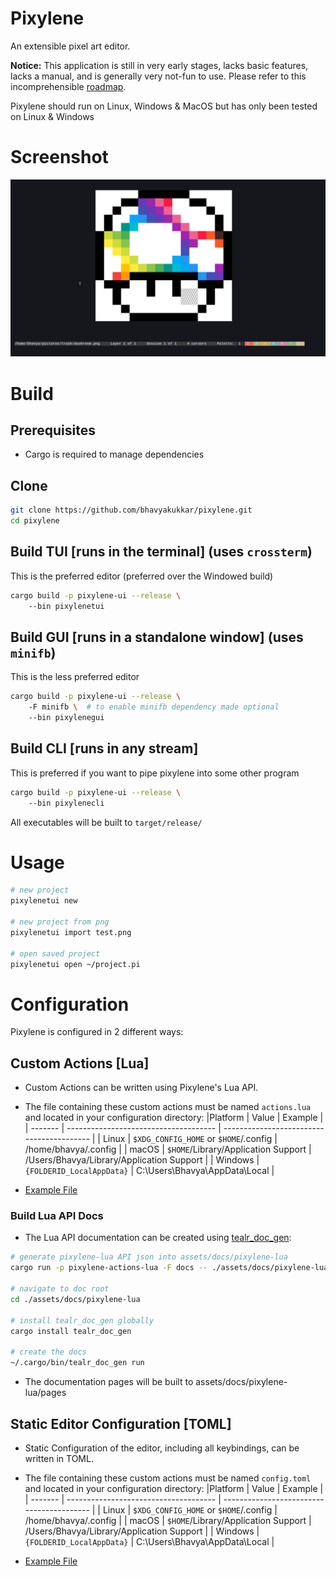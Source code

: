 # Pixylene
An extensible pixel art editor.

**Notice:** This application is still in very early stages, lacks basic features, lacks a manual, and is generally very not-fun to use.
Please refer to this incomprehensible [roadmap](./notes.org).

Pixylene should run on Linux, Windows & MacOS but has only been tested on Linux & Windows


# Screenshot
![screenshot](./assets/screenshots/Screenshot.from.2024-04-12.at.23_19_44.244886611.png)


# Build
## Prerequisites
- Cargo is required to manage dependencies

## Clone
``` sh
git clone https://github.com/bhavyakukkar/pixylene.git
cd pixylene
```

## Build TUI [runs in the terminal] (uses `crossterm`)
This is the preferred editor (preferred over the Windowed build)

```sh
cargo build -p pixylene-ui --release \ 
    --bin pixylenetui
```

## Build GUI [runs in a standalone window] (uses `minifb`)
This is the less preferred editor

```sh
cargo build -p pixylene-ui --release \ 
    -F minifb \  # to enable minifb dependency made optional
    --bin pixylenegui
```

## Build CLI [runs in any stream]
This is preferred if you want to pipe pixylene into some other program

```sh
cargo build -p pixylene-ui --release \ 
    --bin pixylenecli
```

All executables will be built to `target/release/`


# Usage
```sh
# new project
pixylenetui new

# new project from png
pixylenetui import test.png

# open saved project
pixylenetui open ~/project.pi
```


# Configuration
Pixylene is configured in 2 different ways:


## Custom Actions [Lua]
- Custom Actions can be written using Pixylene's Lua API.
- The file containing these custom actions must be named `actions.lua` and located in your configuration directory:
|Platform | Value                                 | Example                                   |
| ------- | ------------------------------------- | ----------------------------------------- |
| Linux   | `$XDG_CONFIG_HOME` or `$HOME`/.config | /home/bhavya/.config                      |
| macOS   | `$HOME`/Library/Application Support   | /Users/Bhavya/Library/Application Support |
| Windows | `{FOLDERID_LocalAppData}`             | C:\Users\Bhavya\AppData\Local             |

- [Example File](./examples/actions.lua)

### Build Lua API Docs
- The Lua API documentation can be created using [tealr_doc_gen](https://github.com/lenscas/tealr_doc_gen):
```sh
# generate pixylene-lua API json into assets/docs/pixylene-lua
cargo run -p pixylene-actions-lua -F docs -- ./assets/docs/pixylene-lua/pixylene-lua.json

# navigate to doc root
cd ./assets/docs/pixylene-lua

# install tealr_doc_gen globally
cargo install tealr_doc_gen

# create the docs
~/.cargo/bin/tealr_doc_gen run
```
- The documentation pages will be built to assets/docs/pixylene-lua/pages


## Static Editor Configuration [TOML]
- Static Configuration of the editor, including all keybindings, can be written in TOML.
- The file containing these custom actions must be named `config.toml` and located in your configuration directory:
|Platform | Value                                 | Example                                   |
| ------- | ------------------------------------- | ----------------------------------------- |
| Linux   | `$XDG_CONFIG_HOME` or `$HOME`/.config | /home/bhavya/.config                      |
| macOS   | `$HOME`/Library/Application Support   | /Users/Bhavya/Library/Application Support |
| Windows | `{FOLDERID_LocalAppData}`             | C:\Users\Bhavya\AppData\Local             |

- [Example File](./examples/config.toml)

